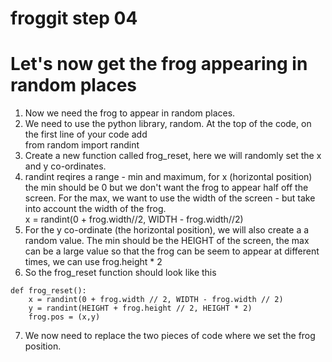 # froggit step 04

# Let's now get the frog appearing in random places

1. Now we need the frog to appear in random places.  
2. We need to use the python library, random. At the top of the code, on the first line of your code add   
from random import randint
3. Create a new function called frog_reset, here we will randomly set the x and y co-ordinates.
4. randint reqires a range - min and maximum, for x (horizontal position) the min should be 0 but we don't want the frog to appear half off the screen. For the max, we want to use the width of the screen - but take into account the width of the frog.    
  x = randint(0 + frog.width//2, WIDTH - frog.width//2)
5. For the y co-ordinate (the horizontal position), we will also create a a random value. The min should be the HEIGHT of the screen, the max can be a large value so that the frog can be seem to appear at different times, we can use frog.height * 2
6. So the frog_reset function should look like this  
```
def frog_reset():   
    x = randint(0 + frog.width // 2, WIDTH - frog.width // 2)  
    y = randint(HEIGHT + frog.height // 2, HEIGHT * 2)  
    frog.pos = (x,y)  
```
7. We now need to replace the two pieces of code where we set the frog position.    



